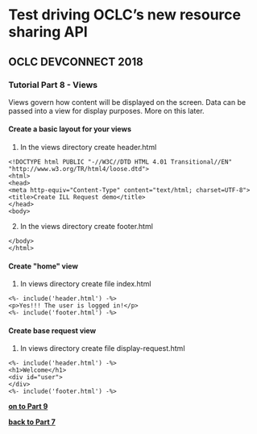 # Test driving OCLC’s new resource sharing API
## OCLC DEVCONNECT 2018
### Tutorial Part 8 - Views
Views govern how content will be displayed on the screen. 
Data can be passed into a view for display purposes. More on this later.

#### Create a basic layout for your views
1. In the views directory create header.html

```
<!DOCTYPE html PUBLIC "-//W3C//DTD HTML 4.01 Transitional//EN" "http://www.w3.org/TR/html4/loose.dtd">
<html>
<head>
<meta http-equiv="Content-Type" content="text/html; charset=UTF-8">
<title>Create ILL Request demo</title>
</head>
<body>
```

2. In the views directory create footer.html
```
</body>
</html>
```


#### Create "home" view
1. In views directory create file index.html

```
<%- include('header.html') -%>
<p>Yes!!! The user is logged in!</p>
<%- include('footer.html') -%>
```

#### Create base request view
1. In views directory create file display-request.html

```
<%- include('header.html') -%>
<h1>Welcome</h1>
<div id="user">
</div>
<%- include('footer.html') -%>
```


**[on to Part 9](tutorial-09.md)**

**[back to Part 7](tutorial-07.md)**